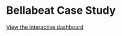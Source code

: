 # Bellabeat Case Study
[View the interactive dashboard](https://public.tableau.com/views/BellabeatCaseStudy_16892909514130/BellabeatStory?:language=en-US&:display_count=n&:origin=viz_share_link)
